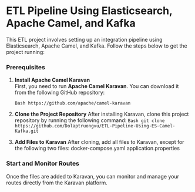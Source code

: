 # ETL Pipeline Using Elasticsearch, Apache Camel, and Kafka

This ETL project involves setting up an integration pipeline using Elasticsearch, Apache Camel, and Kafka. Follow the steps below to get the project running:

### Prerequisites
1. **Install Apache Camel Karavan**  
   First, you need to run **Apache Camel Karavan**. You can download it from the following GitHub repository:
   
   `Bash
   https://github.com/apache/camel-karavan
   `
3. **Clone the Project Repository**
After installing Karavan, clone this project repository by running the following command:
`Bash
git clone https://github.com/Dolaptruongvu/ETL-Pipeline-Using-ES-Camel-Kafka.git
`
3. **Add Files to Karavan**
After cloning, add all files to Karavan, except for the following two files:
docker-compose.yaml
application.properties

### Start and Monitor Routes
Once the files are added to Karavan, you can monitor and manage your routes directly from the Karavan platform.

